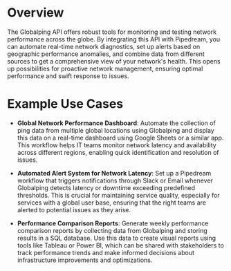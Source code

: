 # Overview

The Globalping API offers robust tools for monitoring and testing network performance across the globe. By integrating this API with Pipedream, you can automate real-time network diagnostics, set up alerts based on geographic performance anomalies, and combine data from different sources to get a comprehensive view of your network's health. This opens up possibilities for proactive network management, ensuring optimal performance and swift response to issues.

# Example Use Cases

- **Global Network Performance Dashboard**: Automate the collection of ping data from multiple global locations using Globalping and display this data on a real-time dashboard using Google Sheets or a similar app. This workflow helps IT teams monitor network latency and availability across different regions, enabling quick identification and resolution of issues.

- **Automated Alert System for Network Latency**: Set up a Pipedream workflow that triggers notifications through Slack or Email whenever Globalping detects latency or downtime exceeding predefined thresholds. This is crucial for maintaining service quality, especially for services with a global user base, ensuring that the right teams are alerted to potential issues as they arise.

- **Performance Comparison Reports**: Generate weekly performance comparison reports by collecting data from Globalping and storing results in a SQL database. Use this data to create visual reports using tools like Tableau or Power BI, which can be shared with stakeholders to track performance trends and make informed decisions about infrastructure improvements and optimizations.
